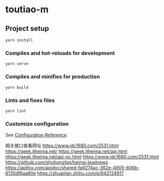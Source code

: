 # toutiao-m

## Project setup
```
yarn install
```

### Compiles and hot-reloads for development
```
yarn serve
```

### Compiles and minifies for production
```
yarn build
```

### Lints and fixes files
```
yarn lint
```

### Customize configuration
See [Configuration Reference](https://cli.vuejs.org/config/).

相关接口查看网址
https://www.idc1680.com/2531.html
https://geek.itheima.net/
https://geek.itheima.net/api.html
https://geek.itheima.net/api-pc.html
https://www.idc1680.com/2531.html
https://github.com/shuhongfan/heima-leadnews
https://apifox.com/apidoc/shared-fa9274ac-362e-4905-806b-6135df6aa90e
https://zhuanlan.zhihu.com/p/642124917
